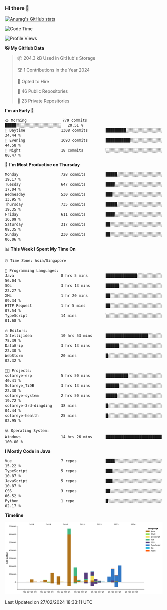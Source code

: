 ### Hi there 👋

[![Anurag's GitHub stats](https://github-readme-stats.vercel.app/api?username=xiumu2017&show_icons=true&theme=radical)](https://github.com/anuraghazra/github-readme-stats)

<!--
**xiumu2017/xiumu2017** is a ✨ _special_ ✨ repository because its `README.md` (this file) appears on your GitHub profile.

Here are some ideas to get you started:

- 🔭 I’m currently working on ...
- 🌱 I’m currently learning ...
- 👯 I’m looking to collaborate on ...
- 🤔 I’m looking for help with ...
- 💬 Ask me about ...
- 📫 How to reach me: ...
- 😄 Pronouns: ...
- ⚡ Fun fact: ...
-->

<!--START_SECTION:waka-->
![Code Time](http://img.shields.io/badge/Code%20Time-1%2C980%20hrs%2038%20mins-blue)

![Profile Views](http://img.shields.io/badge/Profile%20Views-0-blue)

**🐱 My GitHub Data** 

> 📦 204.3 kB Used in GitHub's Storage 
 > 
> 🏆 1 Contributions in the Year 2024
 > 
> 💼 Opted to Hire
 > 
> 📜 46 Public Repositories 
 > 
> 🔑 23 Private Repositories 
 > 
**I'm an Early 🐤** 

```text
🌞 Morning                779 commits         █████░░░░░░░░░░░░░░░░░░░░   20.51 % 
🌆 Daytime                1308 commits        █████████░░░░░░░░░░░░░░░░   34.44 % 
🌃 Evening                1693 commits        ███████████░░░░░░░░░░░░░░   44.58 % 
🌙 Night                  18 commits          ░░░░░░░░░░░░░░░░░░░░░░░░░   00.47 % 
```
📅 **I'm Most Productive on Thursday** 

```text
Monday                   728 commits         █████░░░░░░░░░░░░░░░░░░░░   19.17 % 
Tuesday                  647 commits         ████░░░░░░░░░░░░░░░░░░░░░   17.04 % 
Wednesday                530 commits         ███░░░░░░░░░░░░░░░░░░░░░░   13.95 % 
Thursday                 735 commits         █████░░░░░░░░░░░░░░░░░░░░   19.35 % 
Friday                   611 commits         ████░░░░░░░░░░░░░░░░░░░░░   16.09 % 
Saturday                 317 commits         ██░░░░░░░░░░░░░░░░░░░░░░░   08.35 % 
Sunday                   230 commits         ██░░░░░░░░░░░░░░░░░░░░░░░   06.06 % 
```


📊 **This Week I Spent My Time On** 

```text
🕑︎ Time Zone: Asia/Singapore

💬 Programming Languages: 
Java                     8 hrs 5 mins        ██████████████░░░░░░░░░░░   56.04 % 
SQL                      3 hrs 13 mins       ██████░░░░░░░░░░░░░░░░░░░   22.27 % 
XML                      1 hr 20 mins        ██░░░░░░░░░░░░░░░░░░░░░░░   09.34 % 
HTTP Request             1 hr 5 mins         ██░░░░░░░░░░░░░░░░░░░░░░░   07.54 % 
TypeScript               14 mins             ░░░░░░░░░░░░░░░░░░░░░░░░░   01.68 % 

🔥 Editors: 
Intellijidea             10 hrs 53 mins      ███████████████████░░░░░░   75.39 % 
DataGrip                 3 hrs 13 mins       ██████░░░░░░░░░░░░░░░░░░░   22.30 % 
WebStorm                 20 mins             █░░░░░░░░░░░░░░░░░░░░░░░░   02.32 % 

🐱‍💻 Projects: 
solareye-erp             5 hrs 50 mins       ██████████░░░░░░░░░░░░░░░   40.41 % 
Solareye_TiDB            3 hrs 13 mins       ██████░░░░░░░░░░░░░░░░░░░   22.30 % 
solareye-system          2 hrs 50 mins       █████░░░░░░░░░░░░░░░░░░░░   19.72 % 
solareye-3rd-dingding    38 mins             █░░░░░░░░░░░░░░░░░░░░░░░░   04.44 % 
solareye-health          25 mins             █░░░░░░░░░░░░░░░░░░░░░░░░   02.95 % 

💻 Operating System: 
Windows                  14 hrs 26 mins      █████████████████████████   100.00 % 
```

**I Mostly Code in Java** 

```text
Vue                      7 repos             ████░░░░░░░░░░░░░░░░░░░░░   15.22 % 
TypeScript               5 repos             ███░░░░░░░░░░░░░░░░░░░░░░   10.87 % 
JavaScript               5 repos             ███░░░░░░░░░░░░░░░░░░░░░░   10.87 % 
CSS                      3 repos             ██░░░░░░░░░░░░░░░░░░░░░░░   06.52 % 
Python                   1 repo              █░░░░░░░░░░░░░░░░░░░░░░░░   02.17 % 
```



**Timeline**

![Lines of Code chart](https://raw.githubusercontent.com/xiumu2017/xiumu2017/main/assets/bar_graph.png)


 Last Updated on 27/02/2024 18:33:11 UTC
<!--END_SECTION:waka-->
